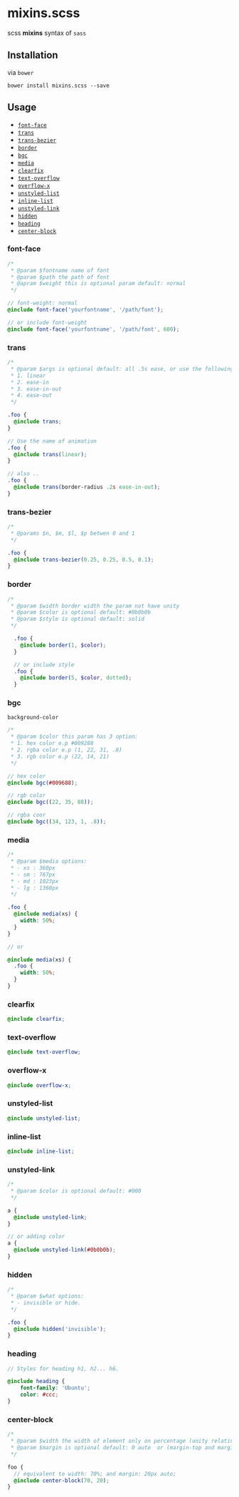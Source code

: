 # mixins.scss 

scss **mixins** syntax of `sass`

## Installation

via `bower`
```shell
bower install mixins.scss --save
```
## Usage

-   [`font-face`](#font-face)
-   [`trans`](#trans)
-   [`trans-bezier`](#trans-bezier)
-   [`border`](#border)
-   [`bgc`](#bgc)
-   [`media`](#media)
-   [`clearfix`](#clearfix)
-   [`text-overflow`](#text-overflow)
-   [`overflow-x`](#overflow-x)
-   [`unstyled-list`](#unstyled-list)
-   [`inline-list`](#inline-list)
-   [`unstyled-link`](#unstyled-link)
-   [`hidden`](#hidden)
-   [`heading`](#heading)
-   [`center-block`](#center-block)

### font-face

```scss
/*
 * @param $fontname name of font
 * @param $path the path of font
 * @apram $weight this is optional param default: normal
 */

// font-weight: normal
@include font-face('yourfontname', '/path/font');

// or include font-weight
@include font-face('yourfontname', '/path/font', 600);
```

### trans

```scss
/*
 * @param $args is optional default: all .5s ease, or use the following list for use the prefix (all .5s):
 * 1. linear
 * 2. ease-in
 * 3. ease-in-out
 * 4. ease-out
 */

.foo {
  @include trans;
}

// Use the name of animation
.foo {
  @include trans(linear);
}

// also ..
.foo {
  @include trans(border-radius .2s ease-in-out);
}
```

### trans-bezier

```scss
/*
 * @params $n, $m, $l, $p betwen 0 and 1
 */

.foo {
  @include trans-bezier(0.25, 0.25, 0.5, 0.1);
}
```

### border

```scss
/*
 * @param $width border width the param not have unity
 * @param $color is optional default: #0b0b0b
 * @param $style is optional default: solid
 */

  .foo {
    @include border(1, $color);
  }

  // or include style
  .foo {
    @include border(5, $color, dotted);
  }
```

### bgc

`background-color`

```scss
/*
 * @param $color this param has 3 option:
 * 1. hex color e.p #009288
 * 2. rgba color e.p (1, 22, 31, .8)
 * 3. rgb color e.p (22, 14, 21)
 */

// hex color
@include bgc(#009688);

// rgb color
@include bgc((22, 35, 88));

// rgba coor
@include bgc((34, 123, 1, .8));
```

### media

```scss
/*
 * @param $media options:
 * - xs : 360px
 * - sm : 767px
 * - md : 1023px
 * - lg : 1360px
 */

.foo {
  @include media(xs) {
    width: 50%;
  }
}

// or

@include media(xs) {
  .foo {
    width: 50%;
  }
}
```

### clearfix

```scss
@include clearfix;
```

### text-overflow

```scss
@include text-overflow;
```

### overflow-x

```scss
@include overflow-x;
```

### unstyled-list

```scss
@include unstyled-list;
```

### inline-list

```scss
@include inline-list;
```

### unstyled-link

```scss
/*
 * @param $color is optional default: #000
 */

a {
  @include unstyled-link;
}

// or adding color
a {
  @include unstyled-link(#0b0b0b);
}
```

### hidden

```scss
/*
 * @param $what options:
 * - invisible or hide.
 */

.foo {
  @include hidden('invisible');
}
```

### heading

```scss
// Styles for heading h1, h2... h6.

@include heading {
    font-family: 'Ubuntu';
    color: #ccc;
}
```
### center-block

```scss
/*
 * @param $width the width of element only on percentage (unity relative)
 * @param $margin is optional default: 0 auto  or (margin-top and margin-bottom) unity: pixels
 */

foo {
  // equivalent to width: 70%; and margin: 20px auto;
  @include center-block(70, 20);
}
```

